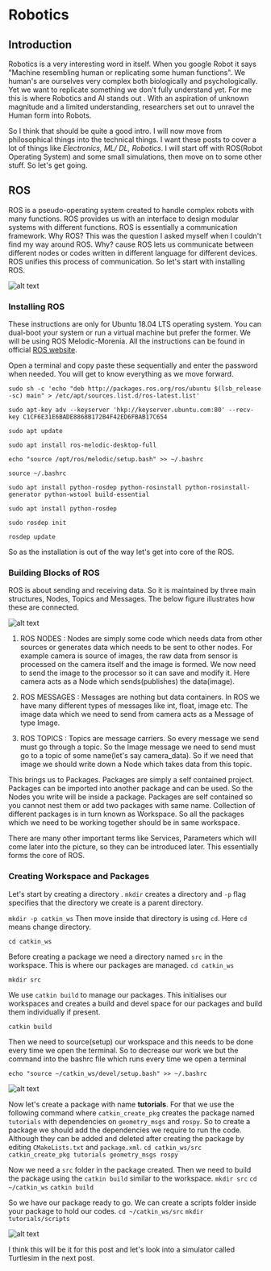 # Robotics

## Introduction 

Robotics is a very interesting word in itself. When you google Robot it says "Machine resembling human or replicating some human functions". We human's are ourselves very complex both biologically and psychologically. Yet we want to replicate something we don't fully understand yet. For me this is where Robotics and AI stands out . With an aspiration of unknown magnitude and a limited understanding, researchers set out to unravel the Human form into Robots. 

So I think that should be quite a good intro. I will now move from philosophical things into the technical things. I want these posts to cover a lot of things like *Electronics, ML/ DL, Robotics*. I will start off with ROS(Robot Operating System) and some small simulations, then move on to some other stuff. So let's get going.

## ROS

ROS is a pseudo-operating system created to handle complex robots with many functions. ROS provides us with an interface to design modular systems with different functions. ROS is essentially a communication framework. Why ROS? This was the question I asked myself when I couldn't find my way around ROS. Why? cause ROS lets us communicate between different nodes or codes written in different language for different devices. ROS unifies this process of communication. So let's start with installing ROS. 

![alt text](https://github.com/wally1002/posts/blob/main/media/logo_ros.jpg?raw=true)

### Installing ROS

These instructions are only for Ubuntu 18.04 LTS operating system. You can dual-boot your system or run a virtual machine but prefer the former. We will be using ROS Melodic-Morenia. All the instructions can be found in official [ROS website](http://wiki.ros.org/melodic/Installation/Ubuntu). 

Open a terminal and copy paste these sequentially and enter the password when needed. You will get to know everything as we move forward.

`sudo sh -c 'echo "deb http://packages.ros.org/ros/ubuntu $(lsb_release -sc) main" > /etc/apt/sources.list.d/ros-latest.list'`

`sudo apt-key adv --keyserver 'hkp://keyserver.ubuntu.com:80' --recv-key C1CF6E31E6BADE8868B172B4F42ED6FBAB17C654`

`sudo apt update`

`sudo apt install ros-melodic-desktop-full`

`echo "source /opt/ros/melodic/setup.bash" >> ~/.bashrc`

`source ~/.bashrc`

`sudo apt install python-rosdep python-rosinstall python-rosinstall-generator python-wstool build-essential`

`sudo apt install python-rosdep`

`sudo rosdep init`

`rosdep update`

So as the installation is out of the way let's get into core of the ROS. 

### Building Blocks of ROS

ROS is about sending and receiving data. So it is maintained by three main structures, Nodes, Topics and Messages. The below figure illustrates how these are connected. 

![alt text](https://github.com/wally1002/posts/blob/main/media/core_ros.png?raw=true)

1. ROS NODES : Nodes are simply some code which needs data from other sources or generates data which needs to be sent to other nodes. For example camera is source of images, the raw data from sensor is processed on the camera itself and the image is formed. We now need to send the image to the processor so it can save and modify it. Here camera acts as a Node which sends(publishes) the data(image). 

2. ROS MESSAGES : Messages are nothing but data containers. In ROS we have many different types of messages like int, float, image etc. The image data which we need to send from camera acts as a Message of type Image.

3. ROS TOPICS : Topics are message carriers. So every message we send must go through a topic. So the Image message we need to send must go to a topic of some name(let's say camera_data). So if we need that image we should write down a Node which takes data from this topic. 

This brings us to Packages. Packages are simply a self contained project. Packages can be imported into another package and can be used. So the Nodes you write will be inside a package. Packages are self contained so you cannot nest them or add two packages with same name. Collection of different packages is in turn known as Workspace. So all the packages which we need to be working together should be in same workspace. 

There are many other important terms like Services, Parameters which will come later into the picture, so they can be introduced later. This essentially forms the core of ROS. 

### Creating Workspace and Packages

Let's start by creating a directory . `mkdir` creates a directory and `-p` flag specifies that the directory we create is a parent directory.

`mkdir -p catkin_ws`
Then move inside that directory is using `cd`. Here `cd` means change directory. 

`cd catkin_ws`

Before creating a package we need a directory named `src` in the workspace. This is where our packages are managed. 
`cd catkin_ws`

`mkdir src`

We use `catkin build` to manage our packages. This initialises our workspaces and creates a build and devel space for our packages and build them individually if present. 

`catkin build`

Then we need to source(setup) our workspace and this needs to be done every time we open the terminal. So to decrease our work we but the command into the bashrc file which runs every time we open a terminal

`echo "source ~/catkin_ws/devel/setup.bash" >> ~/.bashrc`

![alt text](https://github.com/wally1002/posts/blob/main/media/ws.gif?raw=true)

Now let's create a package with name **tutorials**. For that we use the following command where `catkin_create_pkg` creates the package named `tutorials` with dependencies on `geometry_msgs` and `rospy`. So to create a package we should add the dependencies we require to run the code. Although they can be added and deleted after creating the package by editing `CMakeLists.txt` and `package.xml`.
`cd catkin_ws/src`
`catkin_create_pkg tutorials geometry_msgs rospy`

Now we need a `src` folder in the package created. Then we need to build the package using the `catkin build` similar to the workspace. 
`mkdir src`
`cd ~/catkin_ws`
`catkin build`

So we have our package ready to go. We can create a scripts folder inside your package to hold our codes. 
`cd ~/catkin_ws/src`
`mkdir tutorials/scripts`

![alt text](https://github.com/wally1002/posts/blob/main/media/package.gif?raw=true)

I think this will be it for this post and let's look into a simulator called Turtlesim in the next post. 

